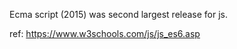 Ecma script (2015) was second largest release for js.


ref: https://www.w3schools.com/js/js_es6.asp